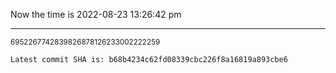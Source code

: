 Now the time is 2022-08-23 13:26:42 pm

---

<small>6952267742839826878126233002222259</small>

```txt
Latest commit SHA is: b68b4234c62fd08339cbc226f8a16819a893cbe6
```
